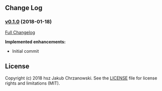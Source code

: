 Change Log
----------

### [v0.1.0](https://github.com/hsz/idea-nodesecurity/tree/v0.1.0) (2018-01-18)

[Full Changelog](https://github.com/hsz/idea-gitignore/compare/v0.1.0)

**Implemented enhancements:**

- Initial commit


License
-------

Copyright (c) 2018 hsz Jakub Chrzanowski. See the [LICENSE](./LICENSE) file for license rights and limitations (MIT).
